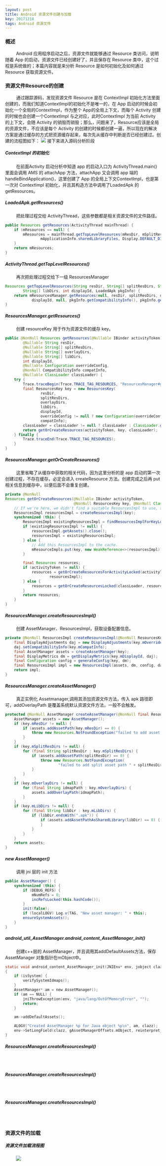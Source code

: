 ```yaml
---
layout: post
title: Android 资源文件创建与加载
key: 20171218
tags: Android 资源文件
---
```


### <i class="fa fa-rebel fa-1x" aria-hidden="true"></i> 概述
&nbsp;&nbsp;&nbsp;&nbsp;&nbsp;&nbsp;&nbsp;&nbsp;
Android 应用程序启动之后，资源文件就能够通过 Resource 类访问，说明随着 App 的启动，资源文件已经创建好了，并且保存在 Resource 类中，这个过程是系统做的；本篇内容就是来分析 Resource 是如何初始化及如何通过 Resource 获取资源文件。
### <i class="fa fa-rebel fa-1x" aria-hidden="true"></i> 资源文件Resource的创建
&nbsp;&nbsp;&nbsp;&nbsp;&nbsp;&nbsp;&nbsp;&nbsp;
通过跟踪源码，发现资源文件 Resource 是在 ContextImpl 初始化方法里面创建的，而我们知道ContextImpl的初始化不是唯一的，在 App 启动的时候会初始化一个全局的ContextImpl，作为整个 App的全局上下文，而每个 Activity 创建的时候也会创建一个ContextImpl 与之对应，此时ContextImpl 为当前 Activity 的上下文，会随 Activity 的销毁而销毁；那么，问题来了，Resource应该是全局的资源文件，不应该是每个 Activity 的创建的时候都创建一遍，所以现在的解决方案是通过缓存的方式把资源缓存起来，每次先从缓存中判断是否已经创建过。创建的流程图如下：
![](/assets/assetcreate/AssetCreat.png)
接下来进入源码分析阶段
##### <i class="fa fa-star" aria-hidden="true"></i> ContextImpl 的初始化
&nbsp;&nbsp;&nbsp;&nbsp;&nbsp;&nbsp;&nbsp;&nbsp;
在前面Activity 启动分析中知道 app 的启动入口为 ActivityThread.main()里面会调用 AMS 的 attachApp 方法，attachApp 又会调用 app 端的handleBindApplication()，这里创建了 App 的全局上下文ContextImpl，也是第一次对 ContextImpl 初始化，并且其构造方法中调用了LoadedApk 的getResources。
##### <i class="fa fa-star" aria-hidden="true"></i> LoadedApk.getResources()
&nbsp;&nbsp;&nbsp;&nbsp;&nbsp;&nbsp;&nbsp;&nbsp;
把处理过程交给 ActivityThread，这些参数都是相关资源文件的文件路径。
```java
public Resources getResources(ActivityThread mainThread) {
    if (mResources == null) {
        mResources = mainThread.getTopLevelResources(mResDir, mSplitResDirs, mOverlayDirs,
                mApplicationInfo.sharedLibraryFiles, Display.DEFAULT_DISPLAY, this);
    }
    return mResources;
}
```
##### <i class="fa fa-star" aria-hidden="true"></i> ActivityThread.getTopLevelResources()
&nbsp;&nbsp;&nbsp;&nbsp;&nbsp;&nbsp;&nbsp;&nbsp;
再次把处理过程交给下一级 ResourcesManager
```java
Resources getTopLevelResources(String resDir, String[] splitResDirs, String[] overlayDirs,
        String[] libDirs, int displayId, LoadedApk pkgInfo) {
    return mResourcesManager.getResources(null, resDir, splitResDirs, overlayDirs, libDirs,
            displayId, null, pkgInfo.getCompatibilityInfo(), pkgInfo.getClassLoader());
}
```
##### <i class="fa fa-star" aria-hidden="true"></i> ResourcesManager.getResources()
&nbsp;&nbsp;&nbsp;&nbsp;&nbsp;&nbsp;&nbsp;&nbsp;
创建 resourceKey 用于作为资源文件的缓存 key。
```java
public @NonNull Resources getResources(@Nullable IBinder activityToken,
        @Nullable String resDir,
        @Nullable String[] splitResDirs,
        @Nullable String[] overlayDirs,
        @Nullable String[] libDirs,
        int displayId,
        @Nullable Configuration overrideConfig,
        @NonNull CompatibilityInfo compatInfo,
        @Nullable ClassLoader classLoader) {
    try {
        Trace.traceBegin(Trace.TRACE_TAG_RESOURCES, "ResourcesManager#getResources");
        final ResourcesKey key = new ResourcesKey(
                resDir,
                splitResDirs,
                overlayDirs,
                libDirs,
                displayId,
                overrideConfig != null ? new Configuration(overrideConfig) : null, // Copy
                compatInfo);
        classLoader = classLoader != null ? classLoader : ClassLoader.getSystemClassLoader();
        return getOrCreateResources(activityToken, key, classLoader);
    } finally {
        Trace.traceEnd(Trace.TRACE_TAG_RESOURCES);
    }
}
```
##### <i class="fa fa-star" aria-hidden="true"></i> ResourcesManager.getOrCreateResources()
&nbsp;&nbsp;&nbsp;&nbsp;&nbsp;&nbsp;&nbsp;&nbsp;
这里省略了从缓存中获取的相关代码，因为这里分析的是 app 启动的第一次创建过程，不存在缓存，必定会进入 createResource 方法。创建完成之后再 put 相关信息到缓存中，以便后面不会重复创建。
```java
private @NonNull
Resources getOrCreateResources(@Nullable IBinder activityToken,
                               @NonNull ResourcesKey key, @NonNull ClassLoader classLoader) {
    // If we're here, we didn't find a suitable ResourcesImpl to use, so create one now.
    ResourcesImpl resourcesImpl = createResourcesImpl(key);
    synchronized (this) {
        ResourcesImpl existingResourcesImpl = findResourcesImplForKeyLocked(key);
        if (existingResourcesImpl != null) {
            resourcesImpl.getAssets().close();
            resourcesImpl = existingResourcesImpl;
        } else {
            // Add this ResourcesImpl to the cache.
            mResourceImpls.put(key, new WeakReference<>(resourcesImpl));
        }

        final Resources resources;
        if (activityToken != null) {
            resources = getOrCreateResourcesForActivityLocked(activityToken, classLoader,
                    resourcesImpl);
        } else {
            resources = getOrCreateResourcesLocked(classLoader, resourcesImpl);
        }
        return resources;
    }
}
```
##### <i class="fa fa-star" aria-hidden="true"></i> ResourcesManager.createResourcesImpl()
&nbsp;&nbsp;&nbsp;&nbsp;&nbsp;&nbsp;&nbsp;&nbsp;
创建 AssetManager、ResourcesImpl，获取设备配置信息。
```java
private @NonNull ResourcesImpl createResourcesImpl(@NonNull ResourcesKey key) {
    final DisplayAdjustments daj = new DisplayAdjustments(key.mOverrideConfiguration);
    daj.setCompatibilityInfo(key.mCompatInfo);
    final AssetManager assets = createAssetManager(key);
    final DisplayMetrics dm = getDisplayMetrics(key.mDisplayId, daj);
    final Configuration config = generateConfig(key, dm);
    final ResourcesImpl impl = new ResourcesImpl(assets, dm, config, daj);
    return impl;
}
```
##### <i class="fa fa-star" aria-hidden="true"></i> ResourcesManager.createAssetManager()
&nbsp;&nbsp;&nbsp;&nbsp;&nbsp;&nbsp;&nbsp;&nbsp;
真正实例化 Assetmanager,调用其添加资源文件方法，传入 apk 路径即可，addOverlayPath 是覆盖系统默认资源文件方法，一般不会触发。
```java
protected @NonNull AssetManager createAssetManager(@NonNull final ResourcesKey key) {
    AssetManager assets = new AssetManager();
    if (key.mResDir != null) {
        if (assets.addAssetPath(key.mResDir) == 0) {
            throw new Resources.NotFoundException("failed to add asset path " + key.mResDir);
        }
    }
    if (key.mSplitResDirs != null) {
        for (final String splitResDir : key.mSplitResDirs) {
            if (assets.addAssetPath(splitResDir) == 0) {
                throw new Resources.NotFoundException(
                        "failed to add split asset path " + splitResDir);
            }
        }
    }
    if (key.mOverlayDirs != null) {
        for (final String idmapPath : key.mOverlayDirs) {
            assets.addOverlayPath(idmapPath);
        }
    }
    if (key.mLibDirs != null) {
        for (final String libDir : key.mLibDirs) {
            if (libDir.endsWith(".apk")) {
                if (assets.addAssetPathAsSharedLibrary(libDir) == 0) {
                }
            }
        }
    }
    return assets;
}
```
##### <i class="fa fa-star" aria-hidden="true"></i> new AssetManager()
&nbsp;&nbsp;&nbsp;&nbsp;&nbsp;&nbsp;&nbsp;&nbsp;
调用 jni 层的 init 方法
```java
public AssetManager() {
    synchronized (this) {
        if (DEBUG_REFS) {
            mNumRefs = 0;
            incRefsLocked(this.hashCode());
        }
        init(false);
        if (localLOGV) Log.v(TAG, "New asset manager: " + this);
        ensureSystemAssets();
    }
}
```
##### <i class="fa fa-star" aria-hidden="true"></i> android_util_AssetManager.android_content_AssetManager_init()
&nbsp;&nbsp;&nbsp;&nbsp;&nbsp;&nbsp;&nbsp;&nbsp;
创建c++层的 AssetManager，并且调用其addDefaultAssets方法，保存 AssetManager 对象指针在mObject中。
```c
static void android_content_AssetManager_init(JNIEnv* env, jobject clazz, jboolean isSystem)
{
    if (isSystem) {
        verifySystemIdmaps();
    }
    AssetManager* am = new AssetManager();
    if (am == NULL) {
        jniThrowException(env, "java/lang/OutOfMemoryError", "");
        return;
    }

    am->addDefaultAssets();

    ALOGV("Created AssetManager %p for Java object %p\n", am, clazz);
    env->SetLongField(clazz, gAssetManagerOffsets.mObject, reinterpret_cast<jlong>(am));
}
```
##### <i class="fa fa-star" aria-hidden="true"></i> ResourcesManager.createResourcesImpl()
&nbsp;&nbsp;&nbsp;&nbsp;&nbsp;&nbsp;&nbsp;&nbsp;
```java

```
##### <i class="fa fa-star" aria-hidden="true"></i> ResourcesManager.createResourcesImpl()
&nbsp;&nbsp;&nbsp;&nbsp;&nbsp;&nbsp;&nbsp;&nbsp;
```java

```
##### <i class="fa fa-star" aria-hidden="true"></i> ResourcesManager.createResourcesImpl()
&nbsp;&nbsp;&nbsp;&nbsp;&nbsp;&nbsp;&nbsp;&nbsp;
```java

```

### <i class="fa fa-rebel fa-1x" aria-hidden="true"></i> 资源文件的加载
##### <i class="fa fa-star" aria-hidden="true"></i> 资源文件加载流程图
&nbsp;&nbsp;&nbsp;&nbsp;&nbsp;&nbsp;&nbsp;&nbsp;
![](/assets/assetcreate/getAsset.png)

